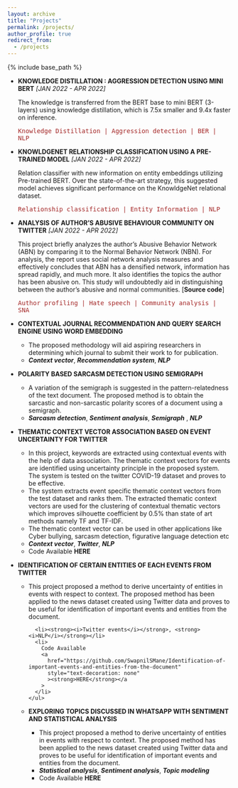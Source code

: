 ```yaml
---
layout: archive
title: "Projects"
permalink: /projects/
author_profile: true
redirect_from:
  - /projects
---
```


{% include base_path %}

<ul>
  <li>
    <p>
      <strong>KNOWLEDGE DISTILLATION : AGGRESSION DETECTION USING MINI BERT</strong> <i>[JAN 2022 - APR 2022]</i></p>
    <p>
      The knowledge is transferred from the BERT base to mini BERT (3-layers)
      using knowledge distillation, which is 7.5x smaller and 9.4x faster on
      inference.</p>
      <p style="color:brown;"><kbd>Knowledge Distillation | Aggression detection | BER | NLP<kbd>
    </p>
  </li>
  
  
  <li>
    <p>
      <strong>KNOWLDGENET RELATIONSHIP CLASSIFICATION USING A PRE-TRAINED
        MODEL</strong> <i>[JAN 2022 - APR 2022]</i></p>
    <p>
      Relation classifier with new information on entity embeddings utilizing
        Pre-trained BERT. Over the state-of-the-art strategy, this suggested
        model achieves significant performance on the KnowldgeNet relational
        dataset.</p>
      <p style="color:brown;"><kbd>Relationship classification | Entity Information | NLP<kbd>
    </p>
  </li> 

<li>
    <p>
      <strong>ANALYSIS OF AUTHOR’S ABUSIVE BEHAVIOUR COMMUNITY ON TWITTER</strong> <i>[JAN 2022 - APR 2022]</i></p>
    <p>
      This project briefly analyzes the author’s Abusive Behavior Network
        (ABN) by comparing it to the Normal Behavior Network (NBN). For analysis, the report uses social network analysis measures and
        effectively concludes that ABN has a densified network, information has
        spread rapidly, and much more. It also identifies the topics the author
        has been abusive on. This study will undoubtedly aid in distinguishing
        between the author’s abusive and normal communities. [<a
          href="https://github.com/SwapnilSMane/SNA-Project"
          style="text-decoration: none"
          ><strong>Source code</strong></a
        >]</p>
      <p style="color:brown;"><kbd>Author profiling | Hate speech | Community analysis | SNA<kbd>
    </p>
  </li> 

  <li>
    <p>
      <strong
        >CONTEXTUAL JOURNAL RECOMMENDATION AND QUERY SEARCH ENGINE USING WORD
        EMBEDDING</strong
      >
    </p>
    <ul>
      <li>
        The proposed methodology will aid aspiring researchers in determining
        which journal to submit their work to for publication.
      </li>
      <li>
        <strong><i>Context vector</i></strong>, <strong><i>Recommendation system</i></strong>,
        <strong><i>NLP</i></strong>
      </li>
    </ul>
  </li>
  <li>
    <p><strong>POLARITY BASED SARCASM DETECTION USING SEMIGRAPH</strong></p>
    <ul>
      <li>
        A variation of the semigraph is suggested in the pattern-relatedness of
        the text document. The proposed method is to obtain the sarcastic and
        non-sarcastic polarity scores of a document using a semigraph.
      </li>
      <li>
        <strong><i>Sarcasm detection</i></strong>, <strong><i>Sentiment analysis</i></strong>,
        <strong><i>Semigraph</i></strong> , <strong><i>NLP</i></strong>
      </li>
    </ul>
  </li>
  <li>
    <p>
      <strong
        >THEMATIC CONTEXT VECTOR ASSOCIATION BASED ON EVENT UNCERTAINTY FOR
        TWITTER</strong
      >
    </p>
    <ul>
      <li>
        In this project, keywords are extracted using contextual events with the
        help of data association. The thematic context vectors for events are
        identified using uncertainty principle in the proposed system. The
        system is tested on the twitter COVID-19 dataset and proves to be
        effective.
      </li>
      <li>
        The system extracts event specific thematic context vectors from the
        test dataset and ranks them. The extracted thematic context vectors are
        used for the clustering of contextual thematic vectors which improves
        silhouette coefficient by 0.5% than state of art methods namely TF and
        TF-IDF.
      </li>
      <li>
        The thematic context vector can be used in other applications like Cyber
        bullying, sarcasm detection, figurative language detection etc
      </li>
      <li>
        <strong><i>Context vector</i></strong>, <strong><i>Twitter</i></strong>,
        <strong><i>NLP</i></strong>
      </li>
      <li>
        Code Available
        <a
          href="https://github.com/SwapnilSMane/Thematic-context-vector-association-based-on-event-uncertainty-for-twitter-"
          style="text-decoration: none"
          ><strong>HERE</strong></a
        >
      </li>
    </ul>
  </li>

  <li>
    <p>
      <strong
        >IDENTIFICATION OF CERTAIN ENTITIES OF EACH EVENTS FROM TWITTER</strong
      >
    </p>
    <ul>
      <li>
        This project proposed a method to derive uncertainty of entities in
        events with respect to context. The proposed method has been applied to
        the news dataset created using Twitter data and proves to be useful for
        identification of important events and entities from the document.
      </li>

      <li><strong><i>Twitter events</i></strong>, <strong><i>NLP</i></strong></li>
      <li>
        Code Available
        <a
          href="https://github.com/SwapnilSMane/Identification-of-important-events-and-entities-from-the-document"
          style="text-decoration: none"
          ><strong>HERE</strong></a
        >
      </li>
    </ul>
  </li>

  <li>
    <p>
      <strong
        >EXPLORING TOPICS DISCUSSED IN WHATSAPP WITH SENTIMENT AND STATISTICAL
        ANALYSIS</strong
      >
    </p>
    <ul>
      <li>
        This project proposed a method to derive uncertainty of entities in
        events with respect to context. The proposed method has been applied to
        the news dataset created using Twitter data and proves to be useful for
        identification of important events and entities from the document.
      </li>
      <li>
        <strong><i>Statistical analysis</i></strong>,
        <strong><i>Sentiment analysis</i></strong>, <strong><i>Topic modeling</i></strong>
      </li>
      <li>
        Code Available
        <a
          href="https://github.com/SwapnilSMane/Statistical-Analysis-of-WhatsApp-chat"
          style="text-decoration: none"
          ><strong>HERE</strong></a
        >
      </li>
    </ul>
  </li>
</ul>
